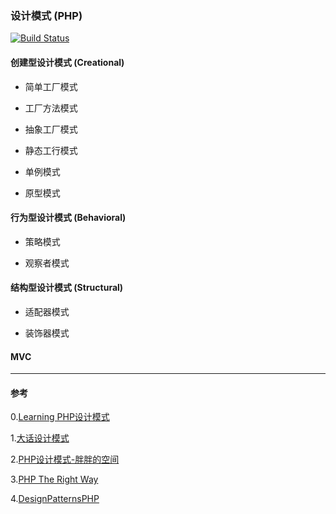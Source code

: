 ### 设计模式 (PHP)
[![Build Status](https://travis-ci.org/fyibmsd/php-patterns.svg?branch=master)](https://travis-ci.org/fyibmsd/php-patterns)

#### 创建型设计模式 (Creational)

- 简单工厂模式

- 工厂方法模式

- 抽象工厂模式

- 静态工行模式

- 单例模式

- 原型模式

#### 行为型设计模式 (Behavioral)

- 策略模式

- 观察者模式

#### 结构型设计模式 (Structural)

- 适配器模式

- 装饰器模式

#### MVC

---

#### 参考

0.[Learning PHP设计模式](https://book.douban.com/subject/25952240/)

1.[大话设计模式](http://www.imooc.com/learn/236)

2.[PHP设计模式-胖胖的空间](http://www.phppan.com/php-design-pattern/)

3.[PHP The Right Way](http://laravel-china.github.io/php-the-right-way/pages/Design-Patterns.html)

4.[DesignPatternsPHP](http://designpatternsphp.readthedocs.org/en/latest/)
